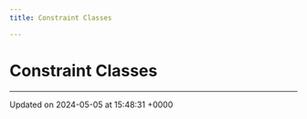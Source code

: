 ```yaml
---
title: Constraint Classes

---
```


# Constraint Classes








-------------------------------

Updated on 2024-05-05 at 15:48:31 +0000